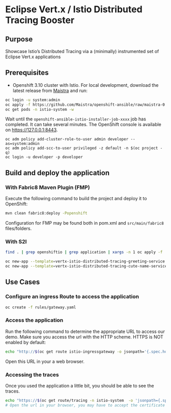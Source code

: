 # Eclipse Vert.x / Istio Distributed Tracing  Booster

## Purpose
Showcase Istio’s Distributed Tracing via a (minimally) instrumented set of Eclipse Vert.x applications

## Prerequisites

* Openshift 3.10 cluster with Istio. For local development, download the latest release from [Maistra](https://github.com/Maistra/origin/releases) and run:

```bash
oc login -u system:admin
oc apply -f https://github.com/Maistra/openshift-ansible/raw/maistra-0.5.0/istio/cr-minimal.yaml -n istio-operator
oc get pods -n istio-system -w
```
Wait until the `openshift-ansible-istio-installer-job-xxxx` job has completed. It can take several minutes. The OpenShift console is available on https://127.0.0.1:8443.

```
oc adm policy add-cluster-role-to-user admin developer --as=system:admin
oc adm policy add-scc-to-user privileged -z default -n $(oc project -q)
oc login -u developer -p developer
```

## Build and deploy the application

### With Fabric8 Maven Plugin (FMP)
Execute the following command to build the project and deploy it to OpenShift:

```bash
mvn clean fabric8:deploy -Popenshift
```

Configuration for FMP may be found both in pom.xml and `src/main/fabric8` files/folders.

### With S2I 

```bash
find . | grep openshiftio | grep application | xargs -n 1 oc apply -f

oc new-app --template=vertx-istio-distributed-tracing-greeting-service -p SOURCE_REPOSITORY_URL=https://github.com/openshiftio-vertx-boosters/vertx-istio-distributed-tracing-booster -p SOURCE_REPOSITORY_REF=master -p SOURCE_REPOSITORY_DIR=vertx-istio-distributed-tracing-greeting-service
oc new-app --template=vertx-istio-distributed-tracing-cute-name-service -p SOURCE_REPOSITORY_URL=https://github.com/openshiftio-vertx-boosters/vertx-istio-distributed-tracing-booster -p SOURCE_REPOSITORY_REF=master -p SOURCE_REPOSITORY_DIR=vertx-istio-distributed-tracing-cute-name-service
```


## Use Cases

### Configure an ingress Route to access the application


```bash
oc create -f rules/gateway.yaml
```

### Access the application

Run the following command to determine the appropriate URL to access our demo. Make sure you access the url with the HTTP scheme. HTTPS is NOT enabled by default:

```bash
echo "http://$(oc get route istio-ingressgateway -o jsonpath='{.spec.host}{"\n"}' -n istio-system)"/greeting
```

Open this URL in your a web browser.

### Accessing the traces

Once you used the application a little bit, you should be able to see the traces.


```bash
echo "https://$(oc get route/tracing -n istio-system  -o 'jsonpath={.spec.host}')"
# Open the url in your browser, you may have to accept the certificate
```
